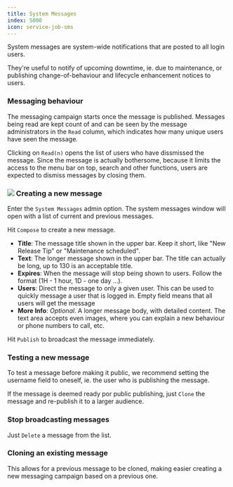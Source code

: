```yaml
---
title: System Messages
index: 5000
icon: service-job-sms
---
```


System messages are system-wide notifications
that are posted to all login users.

They're useful to notify of upcoming downtime, ie. due to
maintenance, or publishing change-of-behaviour and lifecycle enhancement notices
to users.

### Messaging behaviour

The messaging campaign starts once the message is published.
Messages being read are kept count of and can be seen by
the message administrators in the `Read` column, which
indicates how many unique users have seen the message.

Clicking on `Read(n)` opens the list of users who have
dissmissed the message. Since the message is actually
bothersome, because it limits the access to the menu bar
on top, search and other functions, users are expected to
dismiss messages by closing them.

### <img src="/static/images/icons/edit.svg" /> Creating a new message

Enter the `System Messages` admin option. The system messages
window will open with a list of current and previous messages.

Hit `Compose` to create a new message.

- **Title**: The message title shown in the upper bar. Keep it short, like "New Release Tip" or "Maintenance scheduled".
- **Text**: The longer message shown in the upper bar. The title can actually be long, up to 130 is an acceptable title.
- **Expires**: When the message will stop being shown to users. Follow the format (1H - 1 hour, 1D - one day ...).
- **Users**: Direct the message to only a given user. This can be used to quickly message a user that is logged in. Empty field means that all users will get the message
- **More Info**: *Optional*. A longer message body, with detailed content.
The text area accepts even images, where you can explain a new behaviour or phone numbers to call, etc.

Hit `Publish` to broadcast the message immediately.

### Testing a new message

To test a message before making it public,
we recommend setting the username field to oneself, ie.
the user who is publishing the message.

If the message is deemed ready por public
publishing, just `Clone` the message and re-publish it
to a larger audience.

### Stop broadcasting messages

Just `Delete` a message from the list.

### Cloning an existing message

This allows for a previous message to be cloned, making easier creating a new messaging
campaign based on a previous one.

